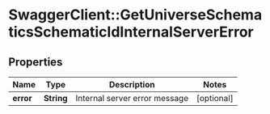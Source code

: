# SwaggerClient::GetUniverseSchematicsSchematicIdInternalServerError

## Properties
Name | Type | Description | Notes
------------ | ------------- | ------------- | -------------
**error** | **String** | Internal server error message | [optional] 


